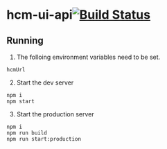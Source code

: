# hcm-ui-api[![Build Status](https://travis.ibm.com/IBMPrivateCloud/hcm-ui-api.svg?token=FQtRyxd2oucrshZSEEqZ&branch=master)](https://travis.ibm.com/IBMPrivateCloud/hcm-ui-api)

## Running
1. The folloing environment variables need to be set.
```
hcmUrl
```
2. Start the dev server
```
npm i
npm start
```
3. Start the production server
```
npm i
npm run build
npm run start:production
```

